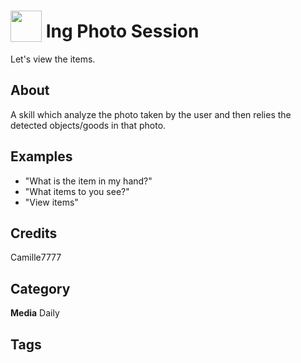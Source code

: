 # <img src="https://raw.githack.com/FortAwesome/Font-Awesome/master/svgs/solid/blind.svg" card_color="#22A7F0" width="50" height="50" style="vertical-align:bottom"/> Ing Photo Session
Let's view the items.

## About
A skill which analyze the photo taken by the user and then relies the detected objects/goods in that photo.

## Examples
* "What is the item in my hand?"
* "What items to you see?"
* "View items"

## Credits
Camille7777

## Category
**Media**
Daily

## Tags


